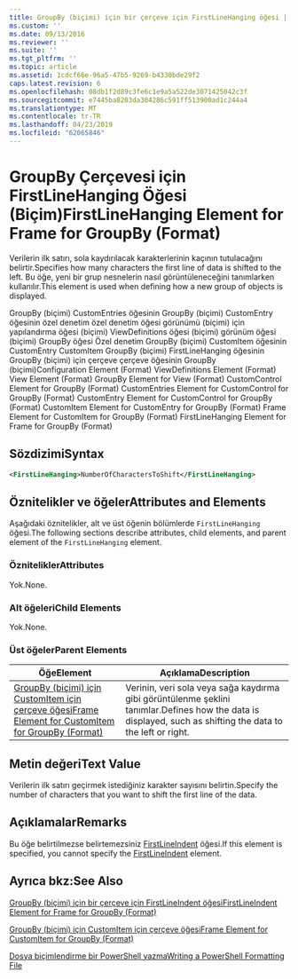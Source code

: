 ```yaml
---
title: GroupBy (biçimi) için bir çerçeve için FirstLineHanging öğesi | Microsoft Docs
ms.custom: ''
ms.date: 09/13/2016
ms.reviewer: ''
ms.suite: ''
ms.tgt_pltfrm: ''
ms.topic: article
ms.assetid: 1cdcf66e-96a5-47b5-9269-b4330bde29f2
caps.latest.revision: 6
ms.openlocfilehash: 08db1f2d89c3fe6c1e9a5a522de3071425042c3f
ms.sourcegitcommit: e7445ba8203da304286c591ff513900ad1c244a4
ms.translationtype: MT
ms.contentlocale: tr-TR
ms.lasthandoff: 04/23/2019
ms.locfileid: "62065846"
---
```

# <a name="firstlinehanging-element-for-frame-for-groupby-format"></a><span data-ttu-id="9f2e9-102">GroupBy Çerçevesi için FirstLineHanging Öğesi (Biçim)</span><span class="sxs-lookup"><span data-stu-id="9f2e9-102">FirstLineHanging Element for Frame for GroupBy (Format)</span></span>

<span data-ttu-id="9f2e9-103">Verilerin ilk satırı, sola kaydırılacak karakterlerinin kaçının tutulacağını belirtir.</span><span class="sxs-lookup"><span data-stu-id="9f2e9-103">Specifies how many characters the first line of data is shifted to the left.</span></span> <span data-ttu-id="9f2e9-104">Bu öğe, yeni bir grup nesnelerin nasıl görüntüleneceğini tanımlarken kullanılır.</span><span class="sxs-lookup"><span data-stu-id="9f2e9-104">This element is used when defining how a new group of objects is displayed.</span></span>

<span data-ttu-id="9f2e9-105">GroupBy (biçimi) CustomEntries öğesinin GroupBy (biçimi) CustomEntry öğesinin özel denetim özel denetim öğesi görünümü (biçimi) için yapılandırma öğesi (biçimi) ViewDefinitions öğesi (biçimi) görünüm öğesi (biçimi) GroupBy öğesi Özel denetim GroupBy (biçimi) CustomItem öğesinin CustomEntry CustomItem GroupBy (biçimi) FirstLineHanging öğesinin GroupBy (biçimi) için çerçeve çerçeve öğesinin GroupBy (biçimi)</span><span class="sxs-lookup"><span data-stu-id="9f2e9-105">Configuration Element (Format) ViewDefinitions Element (Format) View Element (Format) GroupBy Element for View (Format) CustomControl Element for GroupBy (Format) CustomEntries Element for CustomControl for GroupBy (Format) CustomEntry Element for CustomControl for GroupBy (Format) CustomItem Element for CustomEntry for GroupBy (Format) Frame Element for CustomItem for GroupBy (Format) FirstLineHanging Element for Frame for GroupBy (Format)</span></span>

## <a name="syntax"></a><span data-ttu-id="9f2e9-106">Sözdizimi</span><span class="sxs-lookup"><span data-stu-id="9f2e9-106">Syntax</span></span>

```xml
<FirstLineHanging>NumberOfCharactersToShift</FirstLineHanging>
```

## <a name="attributes-and-elements"></a><span data-ttu-id="9f2e9-107">Öznitelikler ve öğeler</span><span class="sxs-lookup"><span data-stu-id="9f2e9-107">Attributes and Elements</span></span>

<span data-ttu-id="9f2e9-108">Aşağıdaki öznitelikler, alt ve üst öğenin bölümlerde `FirstLineHanging` öğesi.</span><span class="sxs-lookup"><span data-stu-id="9f2e9-108">The following sections describe attributes, child elements, and parent element of the `FirstLineHanging` element.</span></span>

### <a name="attributes"></a><span data-ttu-id="9f2e9-109">Öznitelikler</span><span class="sxs-lookup"><span data-stu-id="9f2e9-109">Attributes</span></span>

<span data-ttu-id="9f2e9-110">Yok.</span><span class="sxs-lookup"><span data-stu-id="9f2e9-110">None.</span></span>

### <a name="child-elements"></a><span data-ttu-id="9f2e9-111">Alt öğeleri</span><span class="sxs-lookup"><span data-stu-id="9f2e9-111">Child Elements</span></span>

<span data-ttu-id="9f2e9-112">Yok.</span><span class="sxs-lookup"><span data-stu-id="9f2e9-112">None.</span></span>

### <a name="parent-elements"></a><span data-ttu-id="9f2e9-113">Üst öğeler</span><span class="sxs-lookup"><span data-stu-id="9f2e9-113">Parent Elements</span></span>

|<span data-ttu-id="9f2e9-114">Öğe</span><span class="sxs-lookup"><span data-stu-id="9f2e9-114">Element</span></span>|<span data-ttu-id="9f2e9-115">Açıklama</span><span class="sxs-lookup"><span data-stu-id="9f2e9-115">Description</span></span>|
|-------------|-----------------|
|[<span data-ttu-id="9f2e9-116">GroupBy (biçimi) için CustomItem için çerçeve öğesi</span><span class="sxs-lookup"><span data-stu-id="9f2e9-116">Frame Element for CustomItem for GroupBy (Format)</span></span>](./frame-element-for-customitem-for-groupby-format.md)|<span data-ttu-id="9f2e9-117">Verinin, veri sola veya sağa kaydırma gibi görüntülenme şeklini tanımlar.</span><span class="sxs-lookup"><span data-stu-id="9f2e9-117">Defines how the data is displayed, such as shifting the data to the left or right.</span></span>|

## <a name="text-value"></a><span data-ttu-id="9f2e9-118">Metin değeri</span><span class="sxs-lookup"><span data-stu-id="9f2e9-118">Text Value</span></span>

<span data-ttu-id="9f2e9-119">Verilerin ilk satırı geçirmek istediğiniz karakter sayısını belirtin.</span><span class="sxs-lookup"><span data-stu-id="9f2e9-119">Specify the number of characters that you want to shift the first line of the data.</span></span>

## <a name="remarks"></a><span data-ttu-id="9f2e9-120">Açıklamalar</span><span class="sxs-lookup"><span data-stu-id="9f2e9-120">Remarks</span></span>

<span data-ttu-id="9f2e9-121">Bu öğe belirtilmezse belirtemezsiniz [FirstLineIndent](./firstlineindent-element-for-frame-for-groupby-format.md) öğesi.</span><span class="sxs-lookup"><span data-stu-id="9f2e9-121">If this element is specified, you cannot specify the [FirstLineIndent](./firstlineindent-element-for-frame-for-groupby-format.md) element.</span></span>

## <a name="see-also"></a><span data-ttu-id="9f2e9-122">Ayrıca bkz:</span><span class="sxs-lookup"><span data-stu-id="9f2e9-122">See Also</span></span>

[<span data-ttu-id="9f2e9-123">GroupBy (biçimi) için bir çerçeve için FirstLineIndent öğesi</span><span class="sxs-lookup"><span data-stu-id="9f2e9-123">FirstLineIndent Element for Frame for GroupBy (Format)</span></span>](./firstlineindent-element-for-frame-for-groupby-format.md)

[<span data-ttu-id="9f2e9-124">GroupBy (biçimi) için CustomItem için çerçeve öğesi</span><span class="sxs-lookup"><span data-stu-id="9f2e9-124">Frame Element for CustomItem for GroupBy (Format)</span></span>](./frame-element-for-customitem-for-groupby-format.md)

[<span data-ttu-id="9f2e9-125">Dosya biçimlendirme bir PowerShell yazma</span><span class="sxs-lookup"><span data-stu-id="9f2e9-125">Writing a PowerShell Formatting File</span></span>](./writing-a-powershell-formatting-file.md)
